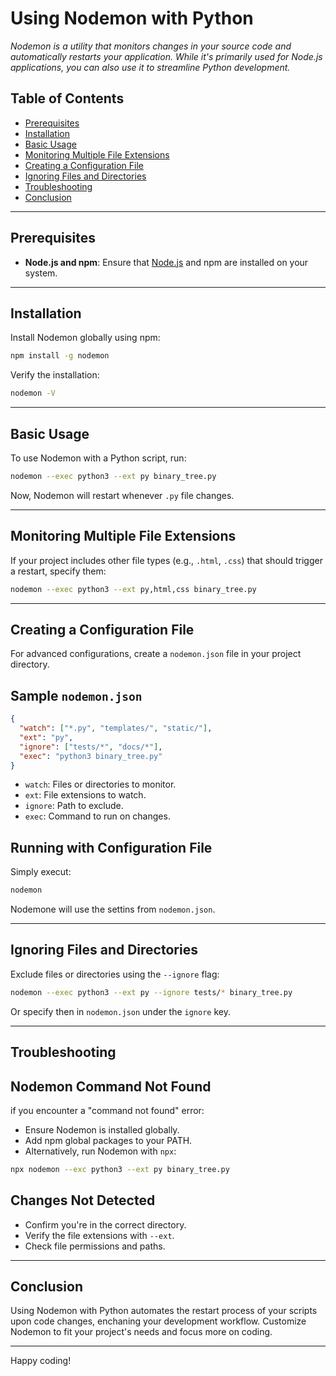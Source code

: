 # Using Nodemon with Python

_Nodemon is a utility that monitors changes in your source code and automatically restarts your application. While it's primarily used for Node.js applications, you can also use it to streamline Python development._

## Table of Contents

- [Prerequisites](#prerequisites)
- [Installation](#installation)
- [Basic Usage](#basic-usage)
- [Monitoring Multiple File Extensions](#monitoring-multiple-file-extensions)
- [Creating a Configuration File](#creating-a-configuration-file)
- [Ignoring Files and Directories](#ignoring-files-and-directories)
- [Troubleshooting](#troubleshooting)
- [Conclusion](#conclusion)

---

## Prerequisites

- **Node.js and npm**: Ensure that [Node.js](https://nodejs.org/) and npm are installed on your system.

---

## Installation

Install Nodemon globally using npm:

```zsh
npm install -g nodemon

```

Verify the installation:

```zsh
nodemon -V
```

---

## Basic Usage

To use Nodemon with a Python script, run:

```zsh
nodemon --exec python3 --ext py binary_tree.py
```

Now, Nodemon will restart whenever `.py` file changes.

---

## Monitoring Multiple File Extensions

If your project includes other file types (e.g., `.html`, `.css`) that should trigger a restart, specify them:

```zsh
nodemon --exec python3 --ext py,html,css binary_tree.py
```

---

## Creating a Configuration File

For advanced configurations, create a `nodemon.json` file in your project directory.

## Sample `nodemon.json`

```json
{
  "watch": ["*.py", "templates/", "static/"],
  "ext": "py",
  "ignore": ["tests/*", "docs/*"],
  "exec": "python3 binary_tree.py"
}
```

- `watch`: Files or directories to monitor.
- `ext`: File extensions to watch.
- `ignore`: Path to exclude.
- `exec`: Command to run on changes.

## Running with Configuration File

Simply execut:

```zsh
nodemon
```

Nodemone will use the settins from `nodemon.json`.

---

## Ignoring Files and Directories

Exclude files or directories using the `--ignore` flag:

```zsh
nodemon --exec python3 --ext py --ignore tests/* binary_tree.py
```

Or specify then in `nodemon.json` under the `ignore` key.

---

## Troubleshooting

## Nodemon Command Not Found

if you encounter a "command not found" error:

- Ensure Nodemon is installed globally.
- Add npm global packages to your PATH.
- Alternatively, run Nodemon with `npx`:

```zsh
npx nodemon --exc python3 --ext py binary_tree.py
```

## Changes Not Detected

- Confirm you're in the correct directory.
- Verify the file extensions with `--ext`.
- Check file permissions and paths.

---

## Conclusion

Using Nodemon with Python automates the restart process of your scripts upon code changes, enchaning your development workflow.
Customize Nodemon to fit your project's needs and focus more on coding.

---

Happy coding!
